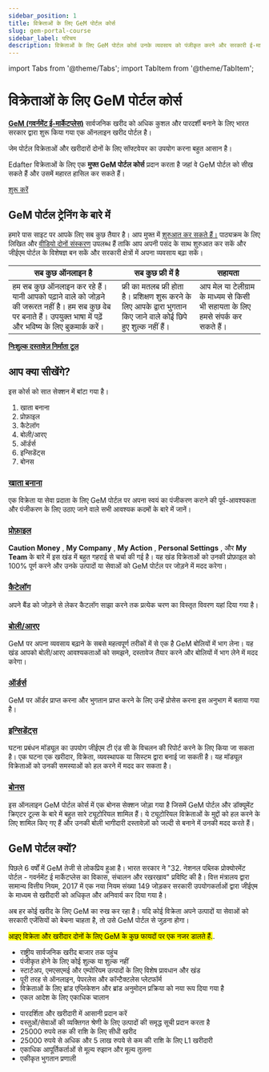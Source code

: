 ```yaml
---
sidebar_position: 1
title: विक्रेताओं के लिए GeM पोर्टल कोर्स
slug: gem-portal-course
sidebar_label: परिचय
description: विक्रेताओं के लिए GeM पोर्टल कोर्स उनके व्यवसाय को पंजीकृत करने और सरकारी ई-मार्केटप्लेस (GeM) पर बढ़ने के लिए
---
```


import Tabs from '@theme/Tabs';
import TabItem from '@theme/TabItem';

# विक्रेताओं के लिए GeM पोर्टल कोर्स

**[GeM (गवर्नमेंट ई-मार्केटप्लेस)](https://gem.gov.in/)** सार्वजनिक खरीद को अधिक कुशल और पारदर्शी बनाने के लिए भारत सरकार द्वारा शुरू किया गया एक ऑनलाइन खरीद पोर्टल है।

जेम पोर्टल विक्रेताओं और खरीदारों दोनों के लिए सॉफ्टवेयर का उपयोग करना बहुत आसान है।

Edafter विक्रेताओं के लिए एक **मुफ्त GeM पोर्टल कोर्स** प्रदान करता है जहां वे GeM पोर्टल को सीख सकते हैं और उसमें महारत हासिल कर सकते हैं।

<a class="btn" href="category/account-creation">शुरू करें</a>

## GeM पोर्टल ट्रेनिंग के बारे में

हमारे पास साइट पर आपके लिए सब कुछ तैयार है। आप मुफ्त में [शुरुआत कर सकते हैं।](category/account-creation) पाठ्यक्रम के लिए लिखित और [वीडियो दोनों संस्करण](https://www.youtube.com/@edafter) उपलब्ध हैं ताकि आप अपनी पसंद के साथ शुरुआत कर सकें और जीईएम पोर्टल के विशेषज्ञ बन सकें और सरकारी क्षेत्रों में अपना व्यवसाय बढ़ा सकें।

| सब कुछ ऑनलाइन है | सब कुछ फ्री में है | सहायता |
| ----------- | ----------- | ----------- |
| हम सब कुछ ऑनलाइन कर रहे हैं। यानी आपको पढ़ाने वाले को जोड़ने की जरूरत नहीं है। हम सब कुछ वेब पर बनाते हैं। उपयुक्त भाषा में पढ़ें और भविष्य के लिए बुकमार्क करें। | फ्री का मतलब फ्री होता है। प्रशिक्षण शुरू करने के लिए आपके द्वारा भुगतान किए जाने वाले कोई छिपे हुए शुल्क नहीं हैं। | आप मेल या टेलीग्राम के माध्यम से किसी भी सहायता के लिए हमसे संपर्क कर सकते हैं। |

**[निःशुल्क दस्तावेज़ निर्माता टूल](/tools)**

## आप क्या सीखेंगे?
इस कोर्स को सात सेक्शन में बांटा गया है।
1. खाता बनाना
2. प्रोफ़ाइल
3. कैटेलॉग
4. बोली/आरए
5. ऑर्डर्स
6. इन्सिडेंट्स
7. बोनस

### [खाता बनाना](category/account-creation)
एक विक्रेता या सेवा प्रदाता के लिए GeM पोर्टल पर अपना स्वयं का पंजीकरण कराने की पूर्व-आवश्यकता और पंजीकरण के लिए उठाए जाने वाले सभी आवश्यक कदमों के बारे में जानें।

### [प्रोफ़ाइल](category/seller-profile)
**Caution Money** , **My Company** , **My Action** , **Personal Settings** , और **My Team** के बारे में इस खंड में बहुत गहराई से चर्चा की गई है। यह खंड विक्रेताओं को उनकी प्रोफ़ाइल को 100% पूर्ण करने और उनके उत्पादों या सेवाओं को GeM पोर्टल पर जोड़ने में मदद करेगा।

### [कैटेलॉग](category/catalog)
अपने बैंड को जोड़ने से लेकर कैटलॉग साझा करने तक प्रत्येक चरण का विस्तृत विवरण यहां दिया गया है।

### [बोली/आरए](category/bidra)
GeM पर अपना व्यवसाय बढ़ाने के सबसे महत्वपूर्ण तरीकों में से एक है GeM बोलियों में भाग लेना। यह खंड आपको बोली/आरए आवश्यकताओं को समझने, दस्तावेज तैयार करने और बोलियों में भाग लेने में मदद करेगा।

### [ऑर्डर्स](category/orders)
GeM पर ऑर्डर प्राप्त करना और भुगतान प्राप्त करने के लिए उन्हें प्रोसेस करना इस अनुभाग में बताया गया है।

### [इन्सिडेंट्स](category/incidents)
घटना प्रबंधन मॉड्यूल का उपयोग जीईएम टी एंड सी के विचलन की रिपोर्ट करने के लिए किया जा सकता है। एक घटना एक खरीदार, विक्रेता, व्यवस्थापक या सिस्टम द्वारा बनाई जा सकती है। यह मॉड्यूल विक्रेताओं को उनकी समस्याओं को हल करने में मदद कर सकता है।

### [बोनस](category/bonus)
इस ऑनलाइन GeM पोर्टल कोर्स में एक बोनस सेक्शन जोड़ा गया है जिसमें GeM पोर्टल और डॉक्यूमेंट क्रिएटर टूल्स के बारे में बहुत सारे ट्यूटोरियल शामिल हैं। ये ट्यूटोरियल विक्रेताओं के मुद्दों को हल करने के लिए शामिल किए गए हैं और उनकी बोली भागीदारी दस्तावेज़ों को जल्दी से बनाने में उनकी मदद करते हैं। 

## GeM पोर्टल क्यों?
पिछले 6 वर्षों में GeM तेजी से लोकप्रिय हुआ है। भारत सरकार ने "32. नेशनल पब्लिक प्रोक्योरमेंट पोर्टल - गवर्नमेंट ई मार्केटप्लेस का विकास, संचालन और रखरखाव" प्रविष्टि की है। वित्त मंत्रालय द्वारा सामान्य वित्तीय नियम, 2017 में एक नया नियम संख्या 149 जोड़कर सरकारी उपयोगकर्ताओं द्वारा जीईएम के माध्यम से खरीदारी को अधिकृत और अनिवार्य कर दिया गया है।

अब हर कोई खरीद के लिए GeM का रुख कर रहा है। यदि कोई विक्रेता अपने उत्पादों या सेवाओं को सरकारी एजेंसियों को बेचना चाहता है, तो उसे GeM पोर्टल से जुड़ना होगा।

<mark>आइए विक्रेता और खरीदार दोनों के लिए GeM के कुछ फायदों पर एक नजर डालते हैं.</mark>.


<Tabs>
  <TabItem value="Seller" label="विक्रेता">
  <ul>
  <li>राष्ट्रीय सार्वजनिक खरीद बाजार तक पहुंच</li>
  <li>पंजीकृत होने के लिए कोई शुल्क या शुल्क नहीं</li>
  <li>स्टार्टअप, एमएसएमई और एम्पोरियम उत्पादों के लिए विशेष प्रावधान और खंड</li>
  <li>पूरी तरह से ऑनलाइन, पेपरलेस और कॉन्टैक्टलेस प्लेटफॉर्म</li>
  <li>विक्रेताओं के लिए ब्रांड एप्लिकेशन और ब्रांड अनुमोदन प्रक्रिया को नया रूप दिया गया है</li>
  <li>एकल आदेश के लिए एकाधिक चालान</li>
  </ul>

  </TabItem>
  <TabItem value="Buyer" label="क्रेता">
     <ul>
  <li>पारदर्शिता और खरीदारी में आसानी प्रदान करें</li>
  <li>वस्तुओं/सेवाओं की व्यक्तिगत श्रेणी के लिए उत्पादों की समृद्ध सूची प्रदान करता है</li>
  <li>25000 रुपये तक की राशि के लिए सीधी खरीद</li>
  <li>25000 रुपये से अधिक और 5 लाख रुपये से कम की राशि के लिए L1 खरीदारी</li>
  <li>एकाधिक आपूर्तिकर्ताओं से मूल्य रुझान और मूल्य तुलना</li>
  <li>एकीकृत भुगतान प्रणाली</li>
  </ul>
  </TabItem>
</Tabs>